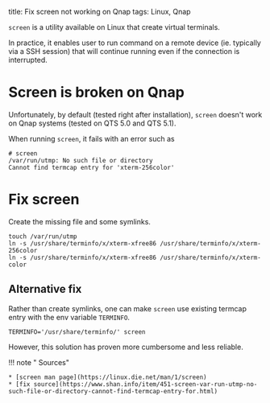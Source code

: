 title: Fix screen not working on Qnap
tags: Linux, Qnap


`screen` is a utility available on Linux that create virtual terminals.

In practice, it enables user to run command on a remote device (ie. typically via a SSH session) that will continue
running even if the connection is interrupted.

# Screen is broken on Qnap

Unfortunately, by default (tested right after installation), `screen` doesn't work on Qnap systems (tested on QTS 5.0 and QTS 5.1).

When running `screen`, it fails with an error such as

```
# screen
/var/run/utmp: No such file or directory
Cannot find termcap entry for 'xterm-256color'
```

# Fix screen

Create the missing file and some symlinks.

```shell
touch /var/run/utmp
ln -s /usr/share/terminfo/x/xterm-xfree86 /usr/share/terminfo/x/xterm-256color
ln -s /usr/share/terminfo/x/xterm-xfree86 /usr/share/terminfo/x/xterm-color
```

[//]: # (## Make the change survive reboot)
[//]: # ()
[//]: # (The created file and symlinks will disappear upon reboot.)

## Alternative fix

Rather than create symlinks, one can make `screen` use existing termcap entry with the env variable `TERMINFO`.

```shell
TERMINFO='/usr/share/terminfo/' screen
```

However, this solution has proven more cumbersome and less reliable.

!!! note " Sources"

    * [screen man page](https://linux.die.net/man/1/screen)
    * [fix source](https://www.shan.info/item/451-screen-var-run-utmp-no-such-file-or-directory-cannot-find-termcap-entry-for.html)